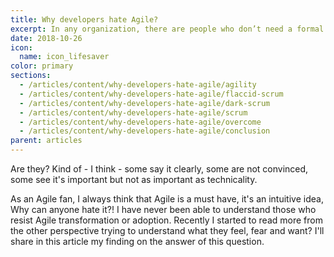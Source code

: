 ```yaml
---
title: Why developers hate Agile?
excerpt: In any organization, there are people who don’t need a formal position to have influence and they can control the organization reaction to any decission
date: 2018-10-26
icon:
  name: icon_lifesaver
color: primary
sections:
  - /articles/content/why-developers-hate-agile/agility
  - /articles/content/why-developers-hate-agile/flaccid-scrum
  - /articles/content/why-developers-hate-agile/dark-scrum
  - /articles/content/why-developers-hate-agile/scrum
  - /articles/content/why-developers-hate-agile/overcome
  - /articles/content/why-developers-hate-agile/conclusion
parent: articles
---
```


Are they? Kind of - I think - some say it clearly, some are not
convinced, some see it's important but not as important as
technicality. 



As an Agile fan, I always think that Agile is a must have, it's an
intuitive idea, Why can anyone hate it?! I have never been able to
understand those who resist Agile transformation or adoption. Recently I
started to read more from the other perspective trying to understand
what they feel, fear and want?  I'll share in this article my finding on
the answer of this question.
